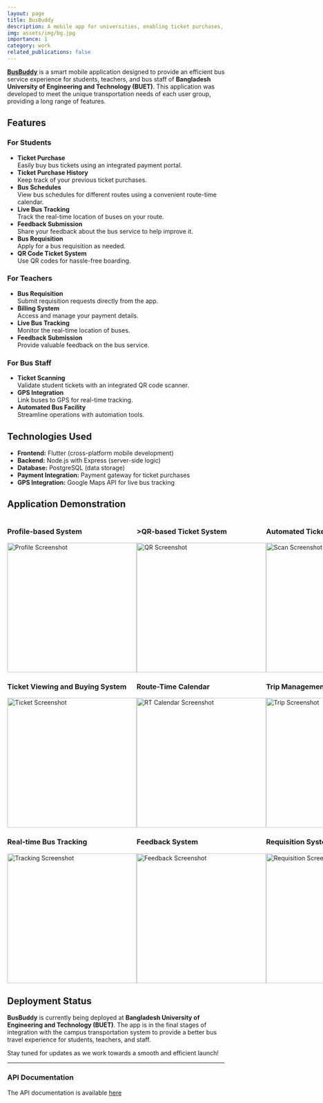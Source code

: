 ```yaml
---
layout: page
title: BusBuddy
description: A mobile app for universities, enabling ticket purchases, bus tracking, schedules, and predictive algorithms.
img: assets/img/bg.jpg
importance: 1
category: work
related_publications: false
---
```


[**BusBuddy**](https://busbudddy.wjalal.xyz) is a smart mobile application designed to provide an efficient bus service experience for students, teachers, and bus staff of **Bangladesh University of Engineering and Technology (BUET)**. This application was developed to meet the unique transportation needs of each user group, providing a long range of features.

## Features

### For Students
- **Ticket Purchase**  
  Easily buy bus tickets using an integrated payment portal.
- **Ticket Purchase History**  
  Keep track of your previous ticket purchases.
- **Bus Schedules**  
  View bus schedules for different routes using a convenient route-time calendar.
- **Live Bus Tracking**  
  Track the real-time location of buses on your route.
- **Feedback Submission**  
  Share your feedback about the bus service to help improve it.
- **Bus Requisition**  
  Apply for a bus requisition as needed.
- **QR Code Ticket System**  
  Use QR codes for hassle-free boarding.

### For Teachers
- **Bus Requisition**  
  Submit requisition requests directly from the app.
- **Billing System**  
  Access and manage your payment details.
- **Live Bus Tracking**  
  Monitor the real-time location of buses.
- **Feedback Submission**  
  Provide valuable feedback on the bus service.

### For Bus Staff
- **Ticket Scanning**  
  Validate student tickets with an integrated QR code scanner.
- **GPS Integration**  
  Link buses to GPS for real-time tracking.
- **Automated Bus Facility**  
  Streamline operations with automation tools.

## Technologies Used
- **Frontend:** Flutter (cross-platform mobile development)
- **Backend:** Node.js with Express (server-side logic)
- **Database:** PostgreSQL (data storage)
- **Payment Integration:** Payment gateway for ticket purchases
- **GPS Integration:** Google Maps API for live bus tracking


## Application Demonstration

<div style="display: flex; justify-content: space-between;">
  <div>
    <h3>Profile-based System</h3>
    <img src="../../assets/img/1.jpg" alt="Profile Screenshot" width="300">
  </div>

  <div>
  <h3>>QR-based Ticket System</h3>
  <img src="../../assets/img/qr.jpg" alt="QR Screenshot" width="300">
  </div>

  <div>
  <h3>Automated Ticket Scanning</h3>
  <img src="../../assets/img/scan.jpg" alt="Scan Screenshot" width="300">
  </div>
</div>

<div style="display: flex; justify-content: space-between;">
  <div>
  <h3>Ticket Viewing and Buying System</h3>
  <img src="../../assets/img/ticket.jpg" alt="Ticket Screenshot" width="300">
  </div>

  <div>
  <h3>Route-Time Calendar</h3>
  <img src="../../assets/img/routetimecalendar.jpg" alt="RT Calendar Screenshot" width="300">
  </div>

  <div>
  <h3>Trip Management</h3>
  <img src="../../assets/img/starttrip.jpg" alt="Trip Screenshot" width="300">
  </div>
</div>

<div style="display: flex; justify-content: space-between;">
  <div>
  <h3>Real-time Bus Tracking</h3>
  <img src="../../assets/img/tracking.jpg" alt="Tracking Screenshot" width="300">
  </div>

  <div>
  <h3>Feedback System</h3>
  <img src="../../assets/img/feedback.jpg" alt="Feedback Screenshot" width="300">
  </div>

  <div>
  <h3>Requisition System</h3>
  <img src="../../assets/img/requisition.jpg" alt="Requisition Screenshot" width="300">
  </div>
</div>

## Deployment Status

**BusBuddy** is currently being deployed at **Bangladesh University of Engineering and Technology (BUET)**. The app is in the final stages of integration with the campus transportation system to provide a better bus travel experience for students, teachers, and staff.

Stay tuned for updates as we work towards a smooth and efficient launch!

---
### API Documentation
The API documentation is available [here](https://documenter.getpostman.com/view/32134657/2s9YsJBCmJ)

